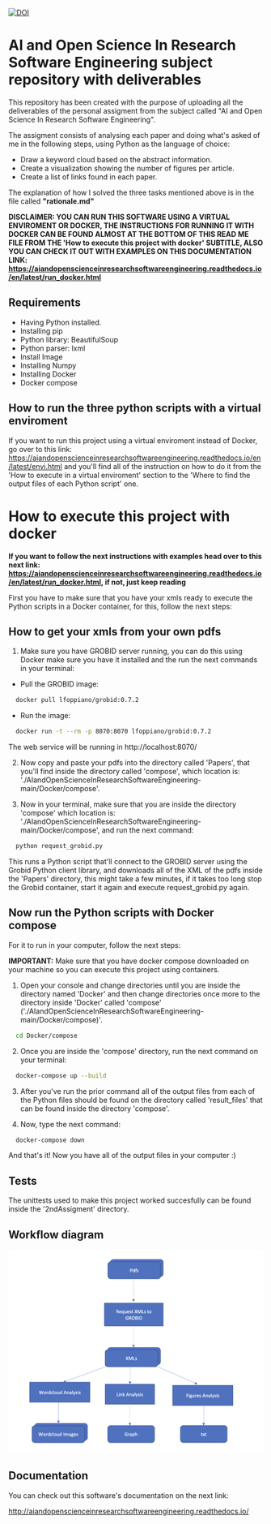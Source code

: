 [![DOI](https://zenodo.org/badge/596545346.svg)](https://zenodo.org/badge/latestdoi/596545346)

# AI and Open Science In Research Software Engineering subject repository with deliverables 

This repository has been created with the purpose of uploading all the deliverables of the personal assigment from the subject called "AI and Open Science In Research Software Engineering".

The assigment consists of analysing each paper and doing what's asked of me in the following steps, using Python as the language of choice:

- Draw a keyword cloud based on the abstract information.
- Create a visualization showing the number of figures per article.
- Create a list of links found in each paper. 

The explanation of how I solved the three tasks mentioned above is in the file called **"rationale.md"**

**DISCLAIMER: YOU CAN RUN THIS SOFTWARE USING A VIRTUAL ENVIROMENT OR **DOCKER**, THE INSTRUCTIONS FOR RUNNING IT WITH DOCKER CAN BE FOUND ALMOST AT THE BOTTOM OF THIS READ ME FILE FROM THE 'How to execute this project with docker' SUBTITLE, ALSO YOU CAN CHECK IT OUT WITH EXAMPLES ON THIS DOCUMENTATION LINK: https://aiandopenscienceinresearchsoftwareengineering.readthedocs.io/en/latest/run_docker.html**


## Requirements
- Having Python installed. 
- Installing pip
- Python library: BeautifulSoup
- Python parser: lxml 
- Install Image
- Installing Numpy
- Installing Docker
- Docker compose

## How to run the three python scripts with a virtual enviroment

If you want to run this project using a virtual enviroment instead of Docker, go over to this link: https://aiandopenscienceinresearchsoftwareengineering.readthedocs.io/en/latest/envi.html and you'll find all of the instruction on how to do it from the 'How to execute in a virtual enviroment' section to the 'Where to find the output files of each Python script' one.

# How to execute this project with docker

**If you want to follow the next instructions with examples head over to this next link:
https://aiandopenscienceinresearchsoftwareengineering.readthedocs.io/en/latest/run_docker.html, if not, just keep reading**

First you have to make sure that you have your xmls ready to execute the Python scripts in a Docker container, for this, follow the next steps:

## How to get your xmls from your own pdfs 

1. Make sure you have GROBID server running, you can do this using Docker make sure you have it installed and the run the next commands in your terminal:
- Pull the GROBID image: 
```bash
  docker pull lfoppiano/grobid:0.7.2
```
- Run the image:
```bash
  docker run -t --rm -p 8070:8070 lfoppiano/grobid:0.7.2
```
The web service will be running in http://localhost:8070/

2. Now copy and paste your pdfs into the directory called 'Papers', that you'll find inside the directory called 'compose', which location is: './AIandOpenScienceInResearchSoftwareEngineering-main/Docker/compose'.
 
3. Now in your terminal, make sure that you are inside the directory 'compose' which location is: './AIandOpenScienceInResearchSoftwareEngineering-main/Docker/compose', and run the next command:
```bash
  python request_grobid.py
```
This runs a Python script that'll connect to the GROBID server using the Grobid Python client library, and downloads all of the XML of the pdfs inside the 'Papers' directory, this might take a few minutes, if it takes too long stop the Grobid container, start it again and execute request_grobid.py again.

## Now run the Python scripts with Docker compose

For it to run in your computer, follow the next steps:

**IMPORTANT:** Make sure that you have docker compose downloaded on your machine so you can execute this project using containers.

1. Open your console and change directories until you are inside the directory named 'Docker' and then change directories once more to the directory inside 'Docker' called 'compose' ('./AIandOpenScienceInResearchSoftwareEngineering-main/Docker/compose)'.
```bash
  cd Docker/compose
```
2. Once you are inside the 'compose' directory, run the next command on your terminal:
```bash
  docker-compose up --build
```
3. After you've run the prior command all of the output files from each of the Python files should be found on the directory called 'result_files' that can be found inside the directory 'compose'.

4. Now, type the next command:
```bash
  docker-compose down
```

And that's it! Now you have all of the output files in your computer :)

## Tests
The unittests used to make this project worked succesfully can be found inside the '2ndAssigment' directory.

## Workflow diagram
![title](Images/workflow_diagram.png)

## Documentation
You can check out this software's documentation on the next link:

http://aiandopenscienceinresearchsoftwareengineering.readthedocs.io/



